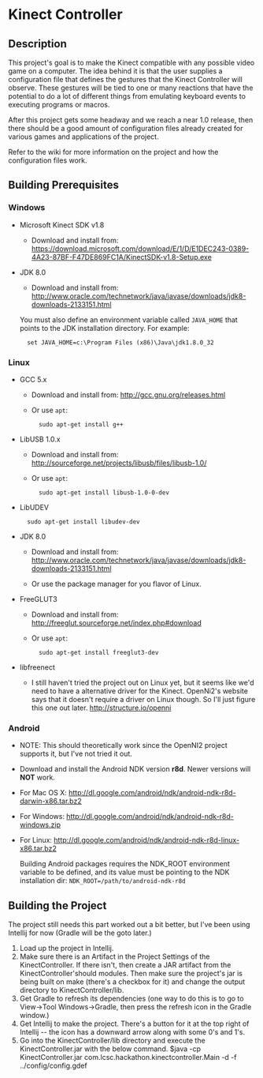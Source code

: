 # Kinect Controller

## Description

This project's goal is to make the Kinect compatible with any possible video game on a computer. The idea behind it is that the user supplies a
configuration file that defines the gestures that the Kinect Controller will observe. These gestures will be tied to one or many reactions that
have the potential to do a lot of different things from emulating keyboard events to executing programs or macros.

After this project gets some headway and we reach a near 1.0 release, then there should be a good amount of configuration
files already created for various games and applications of the project.

Refer to the wiki for more information on the project and how the configuration files work.

## Building Prerequisites

### Windows

- Microsoft Kinect SDK v1.8

    - Download and install from: https://download.microsoft.com/download/E/1/D/E1DEC243-0389-4A23-87BF-F47DE869FC1A/KinectSDK-v1.8-Setup.exe

- JDK 8.0

    - Download and install from: http://www.oracle.com/technetwork/java/javase/downloads/jdk8-downloads-2133151.html
    
    You must also define an environment variable called `JAVA_HOME` that points to the JDK installation directory. For example:

    	set JAVA_HOME=c:\Program Files (x86)\Java\jdk1.8.0_32

### Linux

- GCC 5.x

	- Download and install from: http://gcc.gnu.org/releases.html

    - Or use `apt`:
    	
	    	sudo apt-get install g++

- LibUSB 1.0.x

    - Download and install from: http://sourceforge.net/projects/libusb/files/libusb-1.0/

    - Or use `apt`:

	    	sudo apt-get install libusb-1.0-0-dev

- LibUDEV

		sudo apt-get install libudev-dev

- JDK 8.0

    - Download and install from: http://www.oracle.com/technetwork/java/javase/downloads/jdk8-downloads-2133151.html

    - Or use the package manager for you flavor of Linux.

- FreeGLUT3

    - Download and install from: http://freeglut.sourceforge.net/index.php#download

    - Or use `apt`:

	    	sudo apt-get install freeglut3-dev
            
- libfreenect

    - I still haven't tried the project out on Linux yet, but it seems like we'd need to have a alternative driver for the Kinect.
    OpenNi2's website says that it doesn't require a driver on Linux though. So I'll just figure this one out later. http://structure.io/openni

### Android

- NOTE: This should theoretically work since the OpenNI2 project supports it, but I've not tried it out.

- Download and install the Android NDK version **r8d**. Newer versions will **NOT** work.

- For Mac OS X: http://dl.google.com/android/ndk/android-ndk-r8d-darwin-x86.tar.bz2
- For Windows:  http://dl.google.com/android/ndk/android-ndk-r8d-windows.zip
- For Linux:    http://dl.google.com/android/ndk/android-ndk-r8d-linux-x86.tar.bz2

    Building Android packages requires the NDK_ROOT environment variable to be defined, and its value must be pointing to the NDK installation dir: `NDK_ROOT=/path/to/android-ndk-r8d`


## Building the Project

The project still needs this part worked out a bit better, but I've been using Intellij for now (Gradle will be the goto later.)

1. Load up the project in Intellij.
2. Make sure there is an Artifact in the Project Settings of the KinectController. If there isn't, then create a JAR artifact from the KinectController'should
modules. Then make sure the project's jar is being built on make (there's a checkbox for it) and change the output directory to KinectController/lib.
3. Get Gradle to refresh its dependencies (one way to do this is to go to View->Tool Windows->Gradle, then press the refresh icon in the Gradle window.)
4. Get Intellij to make the project. There's a button for it at the top right of Intellij -- the icon has a downward arrow along with some 0's and 1's.
5. Go into the KinectController/lib directory and execute the KinectController.jar with the below command.
$java -cp KinectController.jar com.lcsc.hackathon.kinectcontroller.Main -d -f ../config/config.gdef